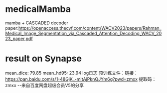 # medicalMamba
mamba + CASCADED decoder
paper:https://openaccess.thecvf.com/content/WACV2023/papers/Rahman_Medical_Image_Segmentation_via_Cascaded_Attention_Decoding_WACV_2023_paper.pdf

# result on Synapse
mean_dice: 79.85  mean_hd95: 23.94
log日志
预训练文件：链接：https://pan.baidu.com/s/1-48GjK_-mltAjPknQJYm6g?pwd=zmxx 
提取码：zmxx 
--来自百度网盘超级会员V5的分享
